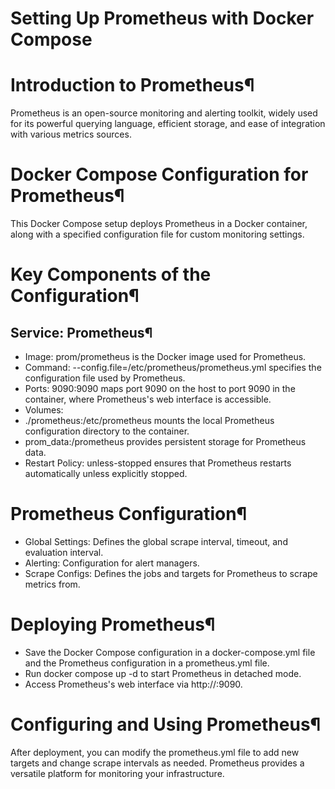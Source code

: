# Setting Up Prometheus with Docker Compose

# Introduction to Prometheus¶
Prometheus is an open-source monitoring and alerting toolkit, widely used for its powerful querying language, efficient storage, and ease of integration with various metrics sources.

# Docker Compose Configuration for Prometheus¶
This Docker Compose setup deploys Prometheus in a Docker container, along with a specified configuration file for custom monitoring settings.

# Key Components of the Configuration¶
## Service: Prometheus¶
- Image: prom/prometheus is the Docker image used for Prometheus.
- Command: --config.file=/etc/prometheus/prometheus.yml specifies the configuration file used by Prometheus.
- Ports:
9090:9090 maps port 9090 on the host to port 9090 in the container, where Prometheus's web interface is accessible.
- Volumes:
- ./prometheus:/etc/prometheus mounts the local Prometheus configuration directory to the container.
- prom_data:/prometheus provides persistent storage for Prometheus data.
- Restart Policy: unless-stopped ensures that Prometheus restarts automatically unless explicitly stopped.
# Prometheus Configuration¶
- Global Settings: Defines the global scrape interval, timeout, and evaluation interval.
- Alerting: Configuration for alert managers.
- Scrape Configs: Defines the jobs and targets for Prometheus to scrape metrics from.
# Deploying Prometheus¶
- Save the Docker Compose configuration in a docker-compose.yml file and the Prometheus configuration in a prometheus.yml file.
- Run docker compose up -d to start Prometheus in detached mode.
- Access Prometheus's web interface via http://<host-ip>:9090.
# Configuring and Using Prometheus¶
After deployment, you can modify the prometheus.yml file to add new targets and change scrape intervals as needed. Prometheus provides a versatile platform for monitoring your infrastructure.